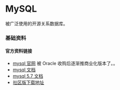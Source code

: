 # MySQL

被广泛使用的开源关系数据库。

### 基础资料

#### 官方资料链接

* [mysql 官网](https://www.mysql.com/) 被 Oracle 收购后逐渐推商业化版本了。。
* [mysql 文档](https://dev.mysql.com/doc/)
* [mysql 5.7 文档](https://dev.mysql.com/doc/refman/5.7/en/)
* [社区版下载地址](https://dev.mysql.com/downloads/)
